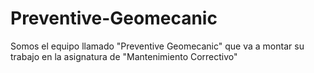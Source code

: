 # Preventive-Geomecanic
Somos el equipo llamado "Preventive Geomecanic" que va a montar su trabajo en la asignatura de "Mantenimiento Correctivo"
